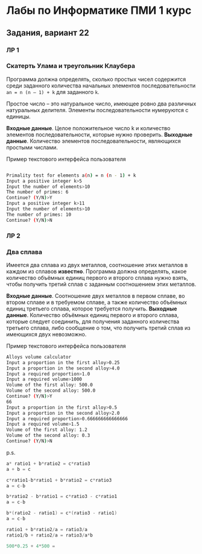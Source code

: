 # Лабы по Информатике ПМИ 1 курс

## Задания, вариант 22

### ЛР 1

### Скатерть Улама и треугольник Клаубера

Программа должна определять, сколько простых чисел содержится
среди заданного количества начальных элементов последовательности
`an = n (n – 1) + k` для заданного `k`.

Простое число – это натуральное
число, имеющее ровно два различных натуральных делителя.
Элементы последовательности нумеруются с единицы.

**Входные данные**. Целое положительное число k и количество
элементов последовательности, которые нужно проверить.
**Выходные данные**. Количество элементов последовательности,
являющихся простыми числами.

Пример текстового интерфейса пользователя

``` bash

Primality test for elements a(n) = n (n - 1) + k
Input a positive integer k>5
Input the number of elements>10
The number of primes: 6
Continue? (Y/N)>Y
Input a positive integer k>11
Input the number of elements>10
The number of primes: 10
Continue? (Y/N)>N

```

### ЛР 2

### Два сплава

Имеется два сплава из двух металлов, соотношение этих металлов
в каждом из сплавов **известно**. Программа должна определять, какое
количество объёмных единиц первого и второго сплава нужно взять,
чтобы получить третий сплав с заданным соотношением этих
металлов.

**Входные данные**. Соотношение двух металлов в первом сплаве,
во втором сплаве и в требуемом сплаве, а также количество объёмных
единиц третьего сплава, которое требуется получить.
**Выходные данные**. Количество объёмных единиц первого и
второго сплава, которые следует соединить, для получения заданного
количества третьего сплава, либо сообщение о том, что получить
третий сплав из имеющихся двух невозможно.

Пример текстового интерфейса пользователя

``` bash
Alloys volume calculator
Input a proportion in the first alloy>0.25
Input a proportion in the second alloy>4.0
Input a required proportion>1.0
Input a required volume>1000
Volume of the first alloy: 500.0
Volume of the second alloy: 500.0
Continue? (Y/N)>Y
66
Input a proportion in the first alloy>0.5
Input a proportion in the second alloy>2.0
Input a required proportion>0.666666666666666
Input a required volume>1.5
Volume of the first alloy: 1.2
Volume of the second alloy: 0.3
Continue? (Y/N)>N
```

p.s.

``` c++
a* ratio1 + b*ratio2 = c*ratio3
a + b = c

c*ratio1-b*ratio1 + b*ratio2 = c*ratio3
a = c-b

b*ratio2 - b*ratio1 = c*ratio3 - c*ratio1
a = c-b

b*(ratio2 - ratio1) = c*(ratio3 - ratio1)
a = c-b

ratio1 + b*ratio2/a = ratio3/a
ratio1/b + ratio2/a = ratio3/a*b

500*0.25 + 4*500 = 
```
